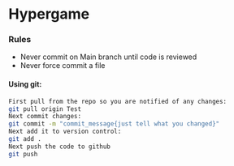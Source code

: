 # Hypergame

### Rules

- Never commit on Main branch until code is reviewed
- Never force commit a file
#### Using git:
```sh
First pull from the repo so you are notified of any changes:
git pull origin Test
Next commit changes:
git commit -m "commit_message{just tell what you changed}"
Next add it to version control:
git add .
Next push the code to github
git push 
```
